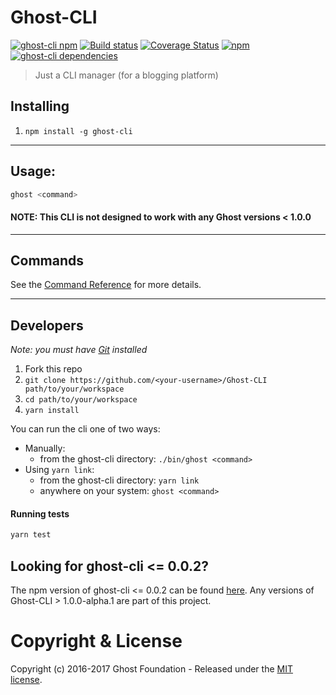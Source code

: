# Ghost-CLI

[![ghost-cli npm](https://travis-ci.org/TryGhost/Ghost-CLI.svg?branch=master)](https://travis-ci.org/TryGhost/Ghost-CLI)
[![Build status](https://ci.appveyor.com/api/projects/status/nsq2yxgbgigm0d96?svg=true)](https://ci.appveyor.com/project/acburdine/ghost-cli)
[![Coverage Status](https://coveralls.io/repos/github/TryGhost/Ghost-CLI/badge.svg?branch=master)](https://coveralls.io/github/TryGhost/Ghost-CLI?branch=master)
[![npm](https://img.shields.io/npm/v/ghost-cli.svg)](https://npmjs.com/package/ghost-cli/)
[![ghost-cli dependencies](https://david-dm.org/TryGhost/Ghost-CLI.svg)](https://david-dm.org/TryGhost/Ghost-CLI)

> Just a CLI manager (for a blogging platform)

## Installing

1. `npm install -g ghost-cli`

---

## Usage:

```sh
ghost <command>
```

#### NOTE: This CLI is not designed to work with any Ghost versions < 1.0.0

---

## Commands

See the [Command Reference](https://github.com/TryGhost/Ghost-CLI/wiki/Command%20Reference) for more details.

---

## Developers

*Note: you must have [Git](https://git-scm.com/) installed*

1. Fork this repo
2. `git clone https://github.com/<your-username>/Ghost-CLI path/to/your/workspace`
3. `cd path/to/your/workspace`
4. `yarn install`

You can run the cli one of two ways:

- Manually:
    - from the ghost-cli directory: `./bin/ghost <command>`
- Using `yarn link`:
    - from the ghost-cli directory: `yarn link`
    - anywhere on your system: `ghost <command>`

#### Running tests

```sh
yarn test
```

## Looking for ghost-cli <= 0.0.2?

The npm version of ghost-cli <= 0.0.2 can be found [here](https://github.com/jeffdonthemic/ghost-cli). Any versions of Ghost-CLI > 1.0.0-alpha.1 are part of this project.

# Copyright & License

Copyright (c) 2016-2017 Ghost Foundation - Released under the [MIT license](LICENSE).
